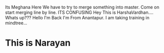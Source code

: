 
Its Meghana Here
We have to try to merge something into master.
Come on start merging line by line.
ITS CONFUSING
Hey This is HarshaVardhan....
Whats up???
Hello I'm Back
I'm From Anantapur.
I am taking training in mindtree...


This is Narayan
=======








